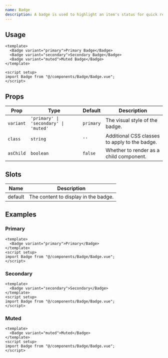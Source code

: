 ```yaml
---
name: Badge
description: A badge is used to highlight an item's status for quick recognition.
---
```


## Usage

```vue
<template>
  <Badge variant="primary">Primary Badge</Badge>
  <Badge variant="secondary">Secondary Badge</Badge>
  <Badge variant="muted">Muted Badge</Badge>
</template>

<script setup>
import Badge from "@/components/Badge/Badge.vue";
</script>
```

## Props

| Prop      | Type                                  | Default   | Description                                   |
| --------- | ------------------------------------- | --------- | --------------------------------------------- |
| `variant` | `'primary' \| 'secondary' \| 'muted'` | `primary` | The visual style of the badge.                |
| `class`   | `string`                              | `''`      | Additional CSS classes to apply to the badge. |
| `asChild` | `boolean`                             | `false`   | Whether to render as a child component.       |

## Slots

| Name    | Description                          |
| ------- | ------------------------------------ |
| default | The content to display in the badge. |

## Examples

### Primary

```vue
<template>
  <Badge variant="primary">Primary</Badge>
</template>
<script setup>
import Badge from "@/components/Badge/Badge.vue";
</script>
```

### Secondary

```vue
<template>
  <Badge variant="secondary">Secondary</Badge>
</template>
<script setup>
import Badge from "@/components/Badge/Badge.vue";
</script>
```

### Muted

```vue
<template>
  <Badge variant="muted">Muted</Badge>
</template>
<script setup>
import Badge from "@/components/Badge/Badge.vue";
</script>
```
